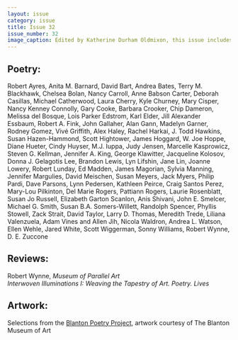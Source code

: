 ```yaml
---
layout: issue
category: issue
title: Issue 32
issue_number: 32
image_caption: Edited by Katherine Durham Oldmixon, this issue includes poetry inspired by the Blanton Poetry Project. A special section co-curated by Kurt Heinzelman and D'Arcy Randall explores artwork exhibited at The Blanton Museum of Art.
---
```


## Poetry:

Robert Ayres, Anita M. Barnard, David Bart, Andrea Bates, Terry M. Blackhawk, Chelsea Bolan, Nancy Carroll, Anne Babson Carter, Deborah Casillas, Michael Catherwood, Laura Cherry, Kyle Churney, Mary Cisper, Nancy Kenney Connolly, Gary Cooke, Barbara Crooker, Chip Dameron, Melissa del Bosque, Lois Parker Edstrom, Karl Elder, Jill Alexander Essbaum, Robert A. Fink, John Gallaher, Alan Gann, Madelyn Garner, Rodney Gomez, Vivé Griffith, Alex Haley, Rachel Harkai, J. Todd Hawkins, Susan Hazen-Hammond, Scott Hightower, James Hoggard, W. Joe Hoppe, Diane Hueter, Cindy Huyser, M.J. Iuppa, Judy Jensen, Marcelle Kasprowicz, Steven G. Kellman, Jennifer A. King, George Klawitter, Jacqueline Kolosov, Donna J. Gelagotis Lee, Brandon Lewis, Lyn Lifshin, Jane Lin, Joanne Lowery, Robert Lunday, Ed Madden, James Magorian, Sylvia Manning, Jennifer Margulies, David Meischen, Susan Meyers, Jack Myers, Philip Pardi, Dave Parsons, Lynn Pedersen, Kathleen Peirce, Craig Santos Perez, Mary-Lou Pilkinton, Del Marie Rogers, Pattiann Rogers, Laurie Rosenblatt, Susan Jo Russell, Elizabeth Garton Scanlon, Anis Shivani, John E. Smelcer, Michael G. Smith, Susan B.A. Somers-Willett, Randolph Spencer, Phyllis Stowell, Zack Strait, David Taylor, Larry D. Thomas, Meredith Trede, Liliana Valenzuela, Adam Vines and Allen Jih, Nicola Waldron, Andrea L. Watson, Ellen Wehle, Jared White, Scott Wiggerman, Sonny Williams, Robert Wynne, D. E. Zuccone  

## Reviews:

Robert Wynne, *Museum of Parallel Art*  
*Interwoven Illuminations I: Weaving the Tapestry of Art. Poetry. Lives*

## Artwork:

Selections from the [Blanton Poetry Project](http://blantonmuseum.org/elearning/blantonpoetry/index.html), artwork courtesy of The Blanton Museum of Art  
